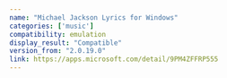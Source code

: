 ```yaml
---
name: "Michael Jackson Lyrics for Windows"
categories: ['music']
compatibility: emulation
display_result: "Compatible"
version_from: "2.0.19.0"
link: https://apps.microsoft.com/detail/9PM4ZFFRP555
---
```

